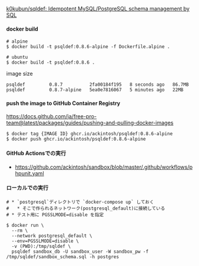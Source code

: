 [k0kubun/sqldef: Idempotent MySQL/PostgreSQL schema management by SQL](https://github.com/k0kubun/sqldef)

#### docker build

```shell
# alpine
$ docker build -t psqldef:0.8.6-alpine -f Dockerfile.alpine . 

# ubuntu
$ docker build -t psqldef:0.8.6 . 
```

image size

```shell
psqldef         0.8.7          2fa00184f195   8 seconds ago   86.7MB
psqldef         0.8.7-alpine   5ea0e7816067   5 minutes ago   22MB
```

#### push the image to GitHub Container Registry

https://docs.github.com/ja/free-pro-team@latest/packages/guides/pushing-and-pulling-docker-images

```shell
$ docker tag {IMAGE ID} ghcr.io/ackintosh/psqldef:0.8.6-alpine
$ docker push ghcr.io/ackintosh/psqldef:0.8.6-alpine
```
#### GitHub Actionsでの実行

- https://github.com/ackintosh/sandbox/blob/master/.github/workflows/phpunit.yaml

#### ローカルでの実行

```shell
# * `postgresql`ディレクトリで `docker-compose up` しておく
#   * そこで作られるネットワーク(postgresql_default)に接続している
# * テスト用に PGSSLMODE=disable を指定

$ docker run \
  --rm \
  --network postgresql_default \
  --env=PGSSLMODE=disable \
  -v (PWD):/tmp/sqldef \
  psqldef sandbox_db -U sandbox_user -W sandbox_pw -f /tmp/sqldef/sandbox_schema.sql -h postgres
```
